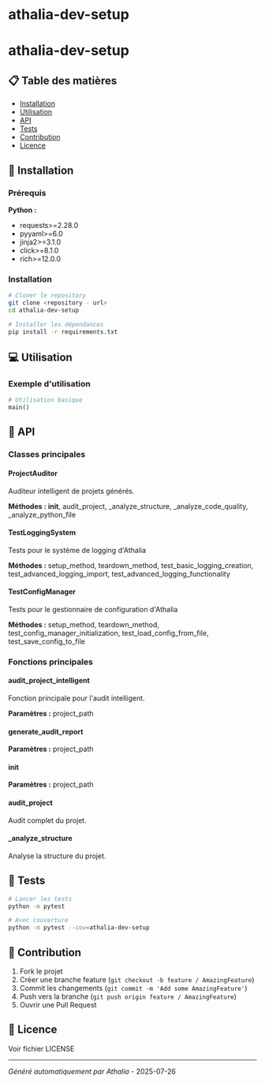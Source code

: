 # athalia-dev-setup

# athalia-dev-setup

## 📋 Table des matières

- [Installation](#installation)
- [Utilisation](#utilisation)
- [API](#api)
- [Tests](#tests)
- [Contribution](#contribution)
- [Licence](#licence)

## 🚀 Installation

### Prérequis
**Python :**
- requests>=2.28.0
- pyyaml>=6.0
- jinja2>=3.1.0
- click>=8.1.0
- rich>=12.0.0

### Installation

```bash
# Cloner le repository
git clone <repository - url>
cd athalia-dev-setup

# Installer les dépendances
pip install -r requirements.txt
```

## 💻 Utilisation
### Exemple d'utilisation

```python
# Utilisation basique
main()
```

## 🔧 API
### Classes principales

#### ProjectAuditor

Auditeur intelligent de projets générés.

**Méthodes :** __init__, audit_project, _analyze_structure, _analyze_code_quality, _analyze_python_file

#### TestLoggingSystem

Tests pour le système de logging d'Athalia

**Méthodes :** setup_method, teardown_method, test_basic_logging_creation, test_advanced_logging_import, test_advanced_logging_functionality

#### TestConfigManager

Tests pour le gestionnaire de configuration d'Athalia

**Méthodes :** setup_method, teardown_method, test_config_manager_initialization, test_load_config_from_file, test_save_config_to_file

### Fonctions principales

#### audit_project_intelligent

Fonction principale pour l'audit intelligent.

**Paramètres :** project_path

#### generate_audit_report

**Paramètres :** project_path

#### __init__

**Paramètres :** project_path

#### audit_project

Audit complet du projet.

#### _analyze_structure

Analyse la structure du projet.

## 🧪 Tests

```bash
# Lancer les tests
python -m pytest

# Avec couverture
python -m pytest --cov=athalia-dev-setup
```

## 🤝 Contribution

1. Fork le projet
2. Créer une branche feature (`git checkout -b feature / AmazingFeature`)
3. Commit les changements (`git commit -m 'Add some AmazingFeature'`)
4. Push vers la branche (`git push origin feature / AmazingFeature`)
5. Ouvrir une Pull Request

## 📄 Licence

Voir fichier LICENSE

---
*Généré automatiquement par Athalia* - 2025-07-26
